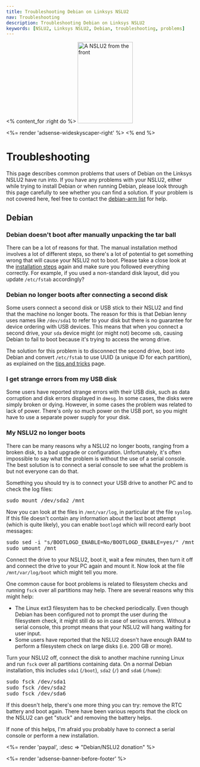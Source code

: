 ```yaml
---
title: Troubleshooting Debian on Linksys NSLU2
nav: Troubleshooting
description: Troubleshooting Debian on Linksys NSLU2
keywords: [NSLU2, Linksys NSLU2, Debian, troubleshooting, problems]
---
```


<% content_for :right do %>
<img src = "../images/r_nslu2_front.jpg" class="border" alt="A NSLU2 from the front" width="148" height="218" />

<%= render 'adsense-wideskyscaper-right' %>
<% end %>

<h1>Troubleshooting</h1>

This page describes common problems that users of Debian on the Linksys
NSLU2 have run into.  If you have any problems with your NSLU2, either
while trying to install Debian or when running Debian, please look through
this page carefully to see whether you can find a solution.  If your
problem is not covered here, feel free to contact the <a href =
"http://lists.debian.org/debian-arm/">debian-arm list</a> for help.

<h2><a id = "debian">Debian</a></h2>

<h3><a id = "unpack">Debian doesn't boot after manually unpacking the tar ball</a></h3>

There can be a lot of reasons for that.  The manual installation method
involves a lot of different steps, so there's a lot of potential to get
something wrong that will cause your NSLU2 not to boot.  Please take a
close look at the <a href = "../unpack">installation steps</a> again and
make sure you followed everything correctly.  For example, if you used a
non-standard disk layout, did you update `/etc/fstab` accordingly?

<h3><a id = "two-disks">Debian no longer boots after connecting a second disk</a></h3>

Some users connect a second disk or USB stick to their NSLU2 and find that
the machine no longer boots.  The reason for this is that Debian lenny uses
names like `/dev/sda1` to refer to your disk but there is no guarantee for
device ordering with USB devices.  This means that when you connect a
second drive, your `sda` device might (or might not) become `sdb`, causing
Debian to fail to boot because it's trying to access the wrong drive.

The solution for this problem is to disconnect the second drive, boot into
Debian and convert `/etc/fstab` to use UUID (a unique ID for each
partition), as explained on the <a href = "../tips/#uuid">tips and
tricks</a> page.

<h3><a id = "disk-power">I get strange errors from my USB disk</a></h3>

Some users have reported strange errors with their USB disk, such as data
corruption and disk errors displayed in `dmesg`.  In some cases, the disks
were simply broken or dying.  However, in some cases the problem was
related to lack of power.  There's only so much power on the USB port, so
you might have to use a separate power supply for your disk.

<h3><a id = "no-boot">My NSLU2 no longer boots</a></h3>

There can be many reasons why a NSLU2 no longer boots, ranging from a
broken disk, to a bad upgrade or configuration.  Unfortunately, it's often
impossible to say what the problem is without the use of a serial console.
The best solution is to connect a serial console to see what the problem is
but not everyone can do that.

Something you should try is to connect your USB drive to another PC and to
check the log files:

<div class="code">
<pre>
sudo mount /dev/sda2 /mnt
</pre>
</div>

Now you can look at the files in `/mnt/var/log`, in particular at the file
`syslog`.  If this file doesn't contain any information about the last boot
attempt (which is quite likely), you can enable `bootlogd` which will
record early boot messages:

<div class="code">
<pre>
sudo sed -i "s/BOOTLOGD_ENABLE=No/BOOTLOGD_ENABLE=yes/" /mnt/etc/default/bootlogd
sudo umount /mnt
</pre>
</div>

Connect the drive to your NSLU2, boot it, wait a few minutes, then turn it
off and connect the drive to your PC again and mount it.  Now look at the
file `/mnt/var/log/boot` which might tell you more.

One common cause for boot problems is related to filesystem checks and
running `fsck` over all partitions may help.  There are several reasons why
this might help:

<ul>

<li>The Linux ext3 filesystem has to be checked periodically.  Even though
Debian has been configured not to prompt the user during the filesystem
check, it might still do so in case of serious errors.  Without a serial
console, this prompt means that your NSLU2 will hang waiting for user
input.</li>

<li>Some users have reported that the NSLU2 doesn't have enough RAM to
perform a filesystem check on large disks (i.e. 200 GB or more).</li>

</ul>

Turn your NSLU2 off, connect the disk to another machine running Linux and
run `fsck` over all partitions containing data.  On a normal Debian
installation, this includes `sda1` (`/boot`), `sda2` (`/`) and `sda6`
(`/home`):

<div class="code">
<pre>
sudo fsck /dev/sda1
sudo fsck /dev/sda2
sudo fsck /dev/sda6
</pre>
</div>

If this doesn't help, there's one more thing you can try: remove the RTC
battery and boot again.  There have been various reports that the clock on
the NSLU2 can get "stuck" and removing the battery helps.

If none of this helps, I'm afraid you probably have to connect a serial
console or perform a new installation.

<%= render 'paypal', :desc => "Debian/NSLU2 donation" %>

<div class="bbf">
<%= render 'adsense-banner-before-footer' %>
</div>

